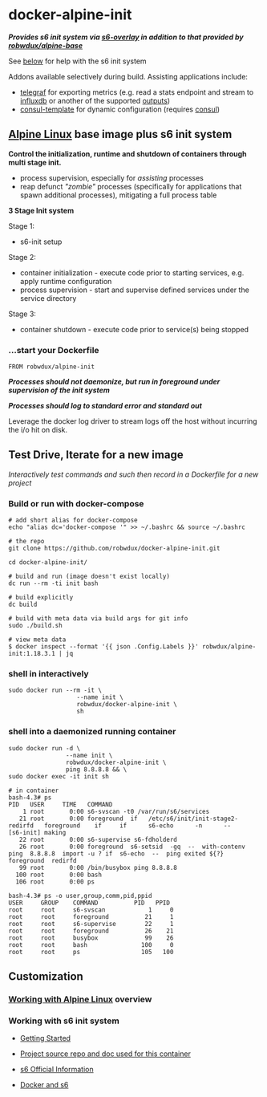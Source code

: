 # docker-alpine-init
<!---
[![](https://badge.imagelayers.io/robwdux/docker-alpine-init:latest.svg)](https://imagelayers.io/?images=robwdux/docker-alpine-init:latest 'Get your own badge on imagelayers.io')
-->

_**Provides s6 init system via [s6-overlay](https://github.com/just-containers/s6-overlay) in addition to that provided by [robwdux/alpine-base](https://github.com/robwdux/docker-alpine-base)**_

See [below](#working-with-s6-init-system) for help with the s6 init system

Addons available selectively during build. Assisting applications include:
+ [telegraf](https://github.com/influxdata/telegraf/blob/master/README.md) for exporting metrics (e.g. read a stats endpoint and stream to [influxdb](https://github.com/influxdata/influxdb/blob/master/README.md) or another of the supported [outputs](https://github.com/influxdata/telegraf#supported-output-plugins))
+ [consul-template](https://github.com/hashicorp/consul-template/blob/master/README.md) for dynamic configuration (requires [consul](https://www.consul.io/intro/index.html))

## [Alpine Linux](http://alpinelinux.org/) base image plus s6 init system

**Control the initialization, runtime and shutdown of containers through multi stage init.**
+ process supervision, especially for *assisting* processes
+ reap defunct *"zombie"* processes (specifically for applications that spawn additional processes), mitigating a full process table

**3 Stage Init system**

Stage 1:
+ s6-init setup

Stage 2:
+ container initialization - execute code prior to starting services, e.g. apply runtime configuration
+ process supervision - start and supervise defined services under the service directory

Stage 3:
+ container shutdown - execute code prior to service(s) being stopped

### ...start your Dockerfile

```shell
FROM robwdux/alpine-init
```

**_Processes should not daemonize, but run in foreground under supervision of the init system_**

**_Processes should log to standard error and standard out_**

Leverage the docker log driver to stream logs off the host without incurring the i/o hit on disk.

## Test Drive, Iterate for a new image

*Interactively test commands and such then record in a Dockerfile for a new project*

### Build or run with docker-compose
```shell
# add short alias for docker-compose
echo "alias dc='docker-compose '" >> ~/.bashrc && source ~/.bashrc

# the repo
git clone https://github.com/robwdux/docker-alpine-init.git

cd docker-alpine-init/

# build and run (image doesn't exist locally)
dc run --rm -ti init bash

# build explicitly
dc build

# build with meta data via build args for git info
sudo ./build.sh

# view meta data
$ docker inspect --format '{{ json .Config.Labels }}' robwdux/alpine-init:1.18.3.1 | jq
```

### shell in interactively
```shell
sudo docker run --rm -it \
                   --name init \
                   robwdux/docker-alpine-init \
                   sh
```
### shell into a daemonized running container
```shell
sudo docker run -d \
                --name init \
                robwdux/docker-alpine-init \
                ping 8.8.8.8 && \
sudo docker exec -it init sh

# in container
bash-4.3# ps
PID   USER     TIME   COMMAND
    1 root       0:00 s6-svscan -t0 /var/run/s6/services
   21 root       0:00 foreground  if   /etc/s6/init/init-stage2-redirfd   foreground    if     if      s6-echo      -n      --      [s6-init] making
   22 root       0:00 s6-supervise s6-fdholderd
   26 root       0:00 foreground  s6-setsid  -gq  --  with-contenv  ping  8.8.8.8  import -u ? if  s6-echo  --  ping exited ${?}  foreground  redirfd
   99 root       0:00 /bin/busybox ping 8.8.8.8
  100 root       0:00 bash
  106 root       0:00 ps

bash-4.3# ps -o user,group,comm,pid,ppid
USER     GROUP    COMMAND          PID   PPID
root     root     s6-svscan            1     0
root     root     foreground          21     1
root     root     s6-supervise        22     1
root     root     foreground          26    21
root     root     busybox             99    26
root     root     bash               100     0
root     root     ps                 105   100

```
## Customization

### [Working with Alpine Linux](https://github.com/robwdux/docker-alpine-base#working-with-alpine-linux) overview

### Working with s6 init system

+ [Getting Started](http://blog.tutum.co/2015/05/20/s6-made-easy-with-the-s6-overlay/)

+ [Project source repo and doc used for this container](https://github.com/just-containers/s6-overlay)

+ [s6 Official Information](http://skarnet.org/software/s6/)

+ [Docker and s6](http://blog.tutum.co/2014/12/02/docker-and-s6-my-new-favorite-process-supervisor/)

